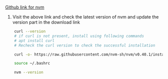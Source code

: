 [Github link for nvm](https://github.com/nvm-sh/nvm)
1. Visit the above link and check the latest version of nvm and update the version part in the download link

```bash
    curl --version
    # if curl is not present, install using following commands
    # apt install curl
    # Recheck the curl version to check the successful installation

    curl -o- https://raw.githubusercontent.com/nvm-sh/nvm/v0.40.1/install.sh | bash

    source ~/.bashrc

    nvm --version 
  ```